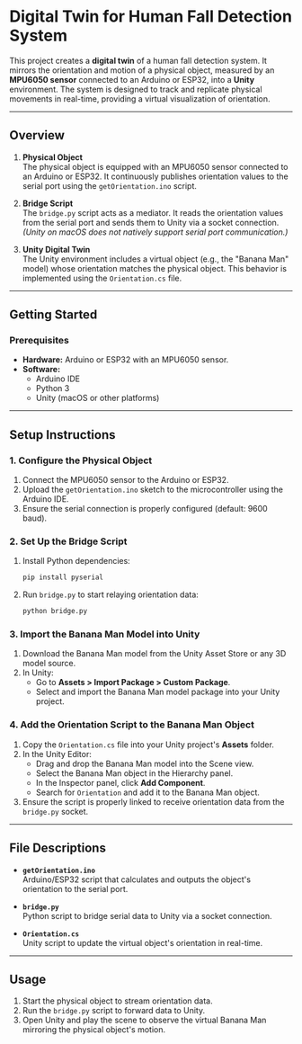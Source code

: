 # Digital Twin for Human Fall Detection System

This project creates a **digital twin** of a human fall detection system. It mirrors the orientation and motion of a physical object, measured by an **MPU6050 sensor** connected to an Arduino or ESP32, into a **Unity** environment. The system is designed to track and replicate physical movements in real-time, providing a virtual visualization of orientation.

---

## Overview

1. **Physical Object**  
   The physical object is equipped with an MPU6050 sensor connected to an Arduino or ESP32. It continuously publishes orientation values to the serial port using the `getOrientation.ino` script.

2. **Bridge Script**  
   The `bridge.py` script acts as a mediator. It reads the orientation values from the serial port and sends them to Unity via a socket connection.  
   *(Unity on macOS does not natively support serial port communication.)*

3. **Unity Digital Twin**  
   The Unity environment includes a virtual object (e.g., the "Banana Man" model) whose orientation matches the physical object. This behavior is implemented using the `Orientation.cs` file.

---

## Getting Started

### Prerequisites
- **Hardware:** Arduino or ESP32 with an MPU6050 sensor.
- **Software:**  
  - Arduino IDE  
  - Python 3  
  - Unity (macOS or other platforms)

---

## Setup Instructions

### 1. Configure the Physical Object
1. Connect the MPU6050 sensor to the Arduino or ESP32.
2. Upload the `getOrientation.ino` sketch to the microcontroller using the Arduino IDE.
3. Ensure the serial connection is properly configured (default: 9600 baud).

### 2. Set Up the Bridge Script
1. Install Python dependencies:  
   ```bash
   pip install pyserial
   ```
2. Run `bridge.py` to start relaying orientation data:  
   ```bash
   python bridge.py
   ```

### 3. Import the Banana Man Model into Unity
1. Download the Banana Man model from the Unity Asset Store or any 3D model source.
2. In Unity:
   - Go to **Assets > Import Package > Custom Package**.
   - Select and import the Banana Man model package into your Unity project.

### 4. Add the Orientation Script to the Banana Man Object
1. Copy the `Orientation.cs` file into your Unity project's **Assets** folder.
2. In the Unity Editor:
   - Drag and drop the Banana Man model into the Scene view.
   - Select the Banana Man object in the Hierarchy panel.
   - In the Inspector panel, click **Add Component**.
   - Search for `Orientation` and add it to the Banana Man object.
3. Ensure the script is properly linked to receive orientation data from the `bridge.py` socket.

---

## File Descriptions
- **`getOrientation.ino`**  
  Arduino/ESP32 script that calculates and outputs the object's orientation to the serial port.
  
- **`bridge.py`**  
  Python script to bridge serial data to Unity via a socket connection.
  
- **`Orientation.cs`**  
  Unity script to update the virtual object's orientation in real-time.

---

## Usage
1. Start the physical object to stream orientation data.
2. Run the `bridge.py` script to forward data to Unity.
3. Open Unity and play the scene to observe the virtual Banana Man mirroring the physical object's motion.





